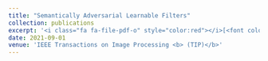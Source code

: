 ```yaml
---
title: "Semantically Adversarial Learnable Filters"
collection: publications
excerpt: '<i class="fa fa-file-pdf-o" style="color:red"></i>[<font color="red">Paper</font>](https://arxiv.org/pdf/2008.06069v2.pdf) <i class="fa fa-github" style="color:green"></i>[<font color="green">Code</font>](https://github.com/AliShahin/FilterFool)'
date: 2021-09-01
venue: 'IEEE Transactions on Image Processing <b> (TIP)</b>'
---
```

